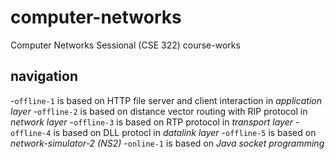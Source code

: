 # computer-networks
Computer Networks Sessional (CSE 322) course-works

## navigation  
-```offline-1``` is based on HTTP file server and client interaction in _application layer_
-```offline-2``` is based on distance vector routing with RIP protocol in _network layer_
-```offline-3``` is based on RTP protocol in _transport layer_
-```offline-4``` is based on DLL protocl in _datalink layer_
-```offline-5``` is based on _network-simulator-2 (NS2)_
-```online-1``` is based on _Java socket programming_
